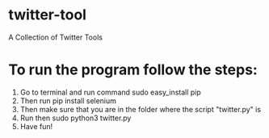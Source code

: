 # twitter-tool

A Collection of Twitter Tools

# To run the program follow the steps:
1) Go to terminal  and run command sudo easy_install pip
2) Then run pip install selenium
3) Then make sure that you are in the folder where the script "twitter.py" is
4) Run then sudo python3 twitter.py
5) Have fun!